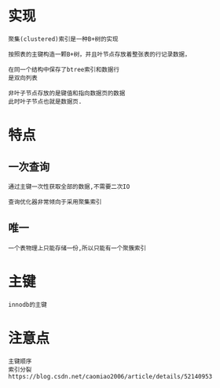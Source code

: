 
# 实现

    聚集(clustered)索引是一种B+树的实现

    按照表的主键构造一颗B+树，并且叶节点存放着整张表的行记录数据，
    
    在同一个结构中保存了btree索引和数据行
    是双向列表
    
    非叶子节点存放的是键值和指向数据页的数据
    此时叶子节点也就是数据页.



# 特点

## 一次查询

    通过主键一次性获取全部的数据,不需要二次IO
   
    查询优化器非常倾向于采用聚集索引
    
## 唯一

    一个表物理上只能存储一份,所以只能有一个聚簇索引


# 主键

    innodb的主键 


# 注意点

    主键顺序
    索引分裂
    https://blog.csdn.net/caomiao2006/article/details/52140953